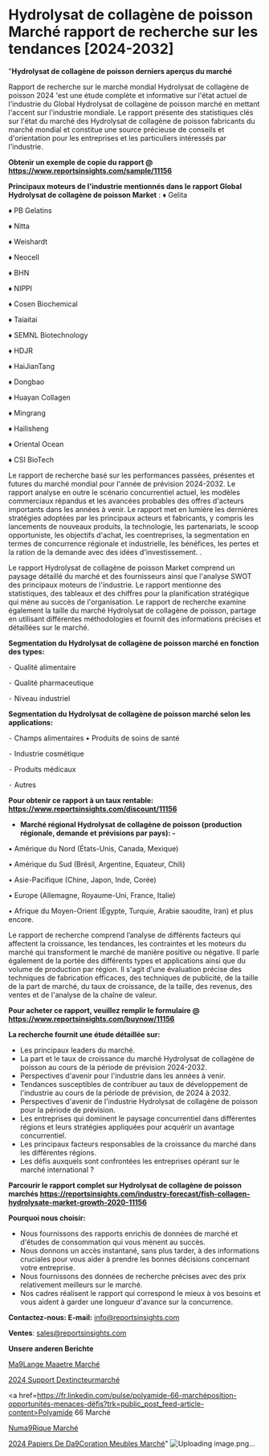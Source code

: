# Hydrolysat de collagène de poisson Marché rapport de recherche sur les tendances [2024-2032]

"<strong>Hydrolysat de collagène de poisson derniers aperçus du marché</strong>

Rapport de recherche sur le marché mondial Hydrolysat de collagène de poisson 2024 'est une étude complète et informative sur l'état actuel de l'industrie du Global Hydrolysat de collagène de poisson marché en mettant l'accent sur l'industrie mondiale. Le rapport présente des statistiques clés sur l'état du marché des Hydrolysat de collagène de poisson fabricants du marché mondial et constitue une source précieuse de conseils et d'orientation pour les entreprises et les particuliers intéressés par l'industrie.

<strong>Obtenir un exemple de copie du rapport @ <a href=https://www.reportsinsights.com/sample/11156>https://www.reportsinsights.com/sample/11156</a></strong>

<strong>Principaux moteurs de l'industrie mentionnés dans le rapport Global Hydrolysat de collagène de poisson Market</strong> :
♦ Gelita

♦ PB Gelatins

♦ Nitta

♦ Weishardt

♦ Neocell

♦ BHN

♦ NIPPI

♦ Cosen Biochemical

♦ Taiaitai

♦ SEMNL Biotechnology

♦ HDJR

♦ HaiJianTang

♦ Dongbao

♦ Huayan Collagen

♦ Mingrang

♦ Hailisheng

♦ Oriental Ocean

♦ CSI BioTech

Le rapport de recherche basé sur les performances passées, présentes et futures du marché mondial pour l'année de prévision 2024-2032. Le rapport analyse en outre le scénario concurrentiel actuel, les modèles commerciaux répandus et les avancées probables des offres d'acteurs importants dans les années à venir. Le rapport met en lumière les dernières stratégies adoptées par les principaux acteurs et fabricants, y compris les lancements de nouveaux produits, la technologie, les partenariats, le scoop opportuniste, les objectifs d'achat, les coentreprises, la segmentation en termes de concurrence régionale et industrielle, les bénéfices, les pertes et la ration de la demande avec des idées d'investissement. .

Le rapport Hydrolysat de collagène de poisson Market comprend un paysage détaillé du marché et des fournisseurs ainsi que l'analyse SWOT des principaux moteurs de l'industrie. Le rapport mentionne des statistiques, des tableaux et des chiffres pour la planification stratégique qui mène au succès de l'organisation. Le rapport de recherche examine également la taille du marché Hydrolysat de collagène de poisson, partage en utilisant différentes méthodologies et fournit des informations précises et détaillées sur le marché.

<strong>Segmentation du Hydrolysat de collagène de poisson marché en fonction des types:</strong>


⁃ Qualité alimentaire

⁃ Qualité pharmaceutique

⁃ Niveau industriel

<strong>Segmentation du Hydrolysat de collagène de poisson marché selon les applications:</strong>


⁃ Champs alimentaires
• Produits de soins de santé

⁃ Industrie cosmétique

⁃ Produits médicaux

⁃ Autres

<strong>Pour obtenir ce rapport à un taux rentable: <a href=https://www.reportsinsights.com/discount/11156>https://www.reportsinsights.com/discount/11156</a></strong>
<ul>
  <li><strong>Marché régional Hydrolysat de collagène de poisson (production régionale, demande et prévisions par pays): -</strong></li>
</ul>
• Amérique du Nord (États-Unis, Canada, Mexique)

• Amérique du Sud (Brésil, Argentine, Equateur, Chili)

• Asie-Pacifique (Chine, Japon, Inde, Corée)

• Europe (Allemagne, Royaume-Uni, France, Italie)

• Afrique du Moyen-Orient (Égypte, Turquie, Arabie saoudite, Iran) et plus encore.

Le rapport de recherche comprend l’analyse de différents facteurs qui affectent la croissance, les tendances, les contraintes et les moteurs du marché qui transforment le marché de manière positive ou négative. Il parle également de la portée des différents types et applications ainsi que du volume de production par région. Il s'agit d'une évaluation précise des techniques de fabrication efficaces, des techniques de publicité, de la taille de la part de marché, du taux de croissance, de la taille, des revenus, des ventes et de l'analyse de la chaîne de valeur.

<strong>Pour acheter ce rapport, veuillez remplir le formulaire @   <a href=https://www.reportsinsights.com/buynow/11156>https://www.reportsinsights.com/buynow/11156</a></strong>

<strong>La recherche fournit une étude détaillée sur:</strong>
<ul>
  <li>Les principaux leaders du marché.</li>
  <li>La part et le taux de croissance du marché Hydrolysat de collagène de poisson au cours de la période de prévision 2024-2032.</li>
  <li>Perspectives d'avenir pour l'industrie dans les années à venir.</li>
  <li>Tendances susceptibles de contribuer au taux de développement de l'industrie au cours de la période de prévision, de 2024 à 2032.</li>
  <li>Perspectives d'avenir de l'industrie Hydrolysat de collagène de poisson pour la période de prévision.</li>
  <li>Les entreprises qui dominent le paysage concurrentiel dans différentes régions et leurs stratégies appliquées pour acquérir un avantage concurrentiel.</li>
  <li>Les principaux facteurs responsables de la croissance du marché dans les différentes régions.</li>
  <li>Les défis auxquels sont confrontées les entreprises opérant sur le marché international ?</li>
</ul>

<strong>Parcourir le rapport complet sur Hydrolysat de collagène de poisson marchés <a href=https://reportsinsights.com/industry-forecast/fish-collagen-hydrolysate-market-growth-2020-11156>https://reportsinsights.com/industry-forecast/fish-collagen-hydrolysate-market-growth-2020-11156</a></strong>

<strong>Pourquoi nous choisir:</strong>
<ul>
  <li>Nous fournissons des rapports enrichis de données de marché et d'études de consommation qui vous mènent au succès.</li>
  <li>Nous donnons un accès instantané, sans plus tarder, à des informations cruciales pour vous aider à prendre les bonnes décisions concernant votre entreprise.</li>
  <li>Nous fournissons des données de recherche précises avec des prix relativement meilleurs sur le marché.</li>
  <li>Nos cadres réalisent le rapport qui correspond le mieux à vos besoins et vous aident à garder une longueur d'avance sur la concurrence.</li>
</ul>
<strong>Contactez-nous:
</strong><strong>E-mail:</strong> <a href=mailto:info@reportsinsights.com>info@reportsinsights.com</a>

<strong>Ventes</strong>: <a href=mailto:sales@reportsinsights.com>sales@reportsinsights.com</a>

<strong>Unsere anderen Berichte</strong>

<a href=https://www.linkedin.com/pulse/m%C3%A9lange-ma%C3%AEtre-march%C3%A9-2024-2032-part-croissance-i7uwe/>Ma9Lange Maaetre Marché</a>

<a href=https://www.linkedin.com/pulse/2024-support-dextincteurmarché-basé-sur-vaxbe/>2024 Support Dextincteurmarché</a>

<a href=https://fr.linkedin.com/pulse/polyamide-66-marchéposition-opportunités-menaces-défis?trk=public_post_feed-article-content>Polyamide 66 Marché</a>

<a href=https://www.linkedin.com/pulse/num%C3%A9rique-march%C3%A9-rapport-sc%C3%A9nario-concurrentiel-0xyqf/>Numa9Rique Marché</a>

<a href=https://www.linkedin.com/pulse/2024-papiers-de-d%C3%A9coration-meubles-march%C3%A9-exurc/>2024 Papiers De Da9Coration Meubles Marché</a>"
![Uploading image.png…]()
